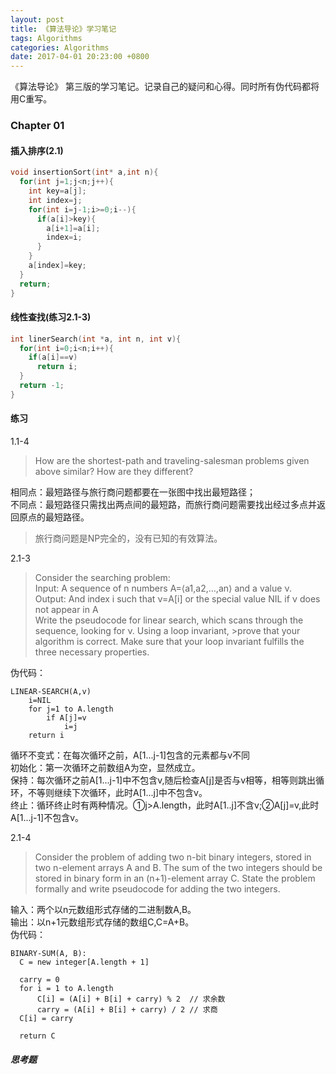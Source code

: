 ```yaml
---
layout: post
title: 《算法导论》学习笔记
tags: Algorithms
categories: Algorithms
date: 2017-04-01 20:23:00 +0800
---
```


《算法导论》 第三版的学习笔记。记录自己的疑问和心得。同时所有伪代码都将用C重写。

### Chapter 01
#### 插入排序(2.1)

```c
void insertionSort(int* a,int n){
  for(int j=1;j<n;j++){
    int key=a[j];
    int index=j;
    for(int i=j-1;i>=0;i--){
      if(a[i]>key){
        a[i+1]=a[i];
        index=i;
      }
    }
    a[index]=key;
  }
  return;
}
```

#### 线性查找(练习2.1-3)

```c
int linerSearch(int *a, int n, int v){
  for(int i=0;i<n;i++){
    if(a[i]==v)
      return i;
  }
  return -1;
}
```

#### 练习

1.1-4
>How are the shortest-path and traveling-salesman problems given above similar? How are they different?

相同点：最短路径与旅行商问题都要在一张图中找出最短路径；    
不同点：最短路径只需找出两点间的最短路，而旅行商问题需要找出经过多点并返回原点的最短路径。
> 旅行商问题是NP完全的，没有已知的有效算法。

2.1-3
>Consider the searching problem:    
>Input: A sequence of n numbers A=⟨a1,a2,…,an⟩ and a value ν.    
>Output: And index i such that ν=A[i] or the special value NIL if ν does not appear in A    
>Write the pseudocode for linear search, which scans through the sequence, looking for ν. Using a loop invariant, >prove that your algorithm is correct. Make sure that your loop invariant fulfills the three necessary properties.

伪代码：

```
LINEAR-SEARCH(A,v)
	i=NIL
	for j=1 to A.length
		if A[j]=v
			i=j
	return i
```

循环不变式：在每次循环之前，A[1...j-1]包含的元素都与v不同    
初始化：第一次循环之前数组A为空，显然成立。    
保持：每次循环之前A[1...j-1]中不包含v,随后检查A[j]是否与v相等，相等则跳出循环，不等则继续下次循环，此时A[1...j]中不包含v。    
终止：循环终止时有两种情况。①j>A.length，此时A[1..j]不含v;②A[j]=v,此时A[1...j-1]不包含v。

2.1-4

>Consider the problem of adding two n-bit binary integers, stored in two n-element arrays A and B. The sum of the two integers should be stored in binary form in an (n+1)-element array C. State the problem formally and write pseudocode for adding the two integers.

输入：两个以n元数组形式存储的二进制数A,B。    
输出：以n+1元数组形式存储的数组C,C=A+B。    
伪代码：

```
BINARY-SUM(A, B):
  C = new integer[A.length + 1]

  carry = 0
  for i = 1 to A.length
      C[i] = (A[i] + B[i] + carry) % 2  // 求余数
      carry = (A[i] + B[i] + carry) / 2 // 求商
  C[i] = carry

  return C

```
##### 思考题

